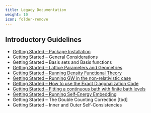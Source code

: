 ```yaml
---
title: Legacy Documentation
weight: 10
icon: folder-remove
---
```


## Introductory Guidelines

-   [Getting Started – Package
    Installation](/legacy/package_installation "wikilink")
-   Getting Started – General Considerations
-   Getting Started – Basis sets and Basis functions
-   [Getting Started – Lattice Parameters and
    Geometries](/legacy/lattice "wikilink")
-   [Getting Started – Running Density Functional
    Theory](/legacy/running_density_functional_theory "wikilink")
-   [Getting Started – Running GW in the non-relativistic
    case](/legacy/running_gw_in_the_non-relativistic_case "wikilink")
-   [Getting Started – How to use the Exact Diagonalization
    Code](/legacy/how_to_use_the_exact_diagonalization_code "wikilink")
-   [Getting Started – Fitting a continuous bath with finite bath
    levels](/legacy/fitting_a_continuous_bath_with_finite_bath_levels "wikilink")
-   [Getting Started – Running Self-Energy
    Embedding](/legacy/running_self-energy_embedding "wikilink")
-   Getting Started – The Double Counting Correction \[tbd\]
-   Getting Started – Inner and Outer Self-Consistencies

